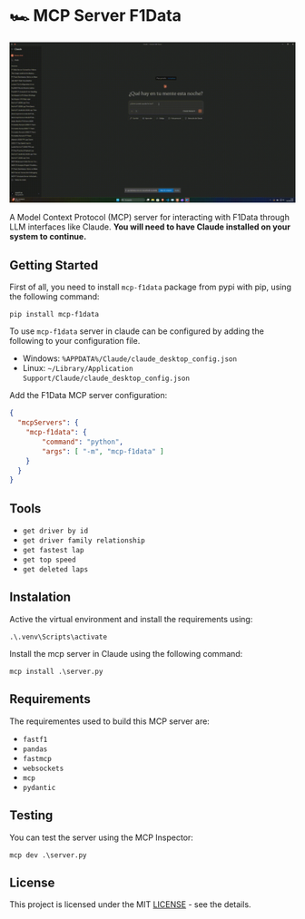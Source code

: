 # 🏎️ MCP Server F1Data

<img src="./content/example.gif" width="1000">

A Model Context Protocol (MCP) server for interacting with F1Data through LLM interfaces like Claude. **You will need to have Claude installed on your system to continue.**

## Getting Started
First of all, you need to install `mcp-f1data` package from pypi with pip, using the following command:
```commandline
pip install mcp-f1data
```

To use `mcp-f1data` server in claude can be configured by adding the following to your configuration file.
- Windows: `%APPDATA%/Claude/claude_desktop_config.json`
- Linux: `~/Library/Application Support/Claude/claude_desktop_config.json`

Add the F1Data MCP server configuration:
```json
{
  "mcpServers": {
    "mcp-f1data": {
        "command": "python",
        "args": [ "-m", "mcp-f1data" ]
    }
  }
}
```

## Tools 
- `get driver by id`
- `get driver family relationship`
- `get fastest lap`
- `get top speed`
- `get deleted laps`

## Instalation
Active the virtual environment and install the requirements using:
```commandline
.\.venv\Scripts\activate
```

Install the mcp server in Claude using the following command:
```commandline
mcp install .\server.py
```

## Requirements
The requirementes used to build this MCP server are:
- `fastf1`
- `pandas`
- `fastmcp`
- `websockets`
- `mcp`
- `pydantic`

## Testing 
You can test the server using the MCP Inspector:
```commandline
mcp dev .\server.py
```

## License
This project is licensed under the MIT <a href="https://github.com/Maxbleu/mcp-f1data/blob/master/LICENSE">LICENSE</a> - see the details.

